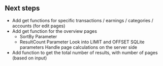 ## Next steps

-   Add get functions for specific transactions / earnings / categories / accounts (for edit pages)
-   Add get function for the overview pages
    -   SortBy Parameter
    -   ResultCount Parameter
        Look into LIMIT and OFFSET SQLite parameters
        Handle page calculations on the server side
-   Add function to get the total number of results, with number of pages (based on input)
